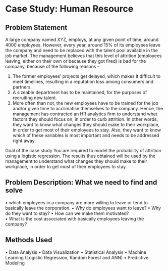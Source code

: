 # Case Study: Human Resource

## Problem Statement
A large company named XYZ, employs, at any given point of time, around 4000 employees. However, every year, around 15% of its employees leave the company and need to be replaced with the talent pool available in the job market. The management believes that this level of attrition (employees leaving, either on their own or because they got fired) is bad for the company, because of the following reasons -
1. The former employees’ projects get delayed, which makes it difficult to meet timelines, resulting in a reputation loss among consumers and partners.
2. A sizeable department has to be maintained, for the purposes of recruiting new talent.
3. More often than not, the new employees have to be trained for the job and/or given time to acclimatise themselves to the company.
Hence, the management has contracted an HR analytics firm to understand what factors they should focus on, in order to curb attrition. In other words, they want to know what changes they should make to their workplace, in order to get most of their employees to stay. Also, they want to know which of these variables is most important and needs to be addressed right away.


Goal of the case study You are required to model the probability of attrition using a logistic regression. The results thus obtained will be used by the management to understand what changes they should make to their workplace, in order to get most of their employees to stay.

## Problem Description: What we need to find and solve
•	which employees in a company are more willing to leave or tend to basically leave the corporation.
•	Why do employees want to leave? 
•	Why do they want to stay? 
•	How can we make them motivated?  
•	What is the cost associated with basically employees leaving the company?

## Methods Used
•	Data Analysis 
•	Data Visualization
•	Statistical Analysis
•	Machine Learning (Logistic Regression, Random Forest and ANN)
•	Predictive Modeling




